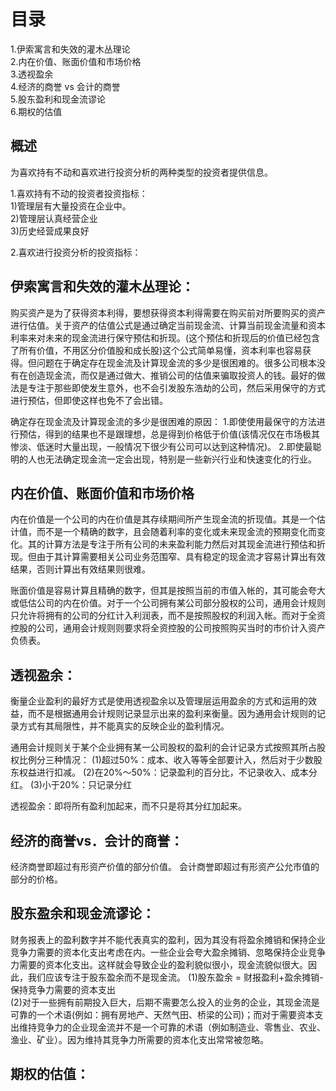 # 目录
1.伊索寓言和失效的灌木丛理论    
2.内在价值、账面价值和市场价格    
3.透视盈余   
4.经济的商誉 vs 会计的商誉   
5.股东盈利和现金流谬论   
6.期权的估值    
## 概述
为喜欢持有不动和喜欢进行投资分析的两种类型的投资者提供信息。   

1.喜欢持有不动的投资者投资指标：         
1)管理层有大量投资在企业中。       
2)管理层认真经营企业   
3)历史经营成果良好     

2.喜欢进行投资分析的投资指标：     

## 伊索寓言和失效的灌木丛理论：
购买资产是为了获得资本利得，要想获得资本利得需要在购买前对所要购买的资产进行估值。关于资产的估值公式是通过确定当前现金流、计算当前现金流量和资本利率来对未来的现金流进行保守预估和折现。(这个预估和折现后的价值已经包含了所有价值，不用区分价值股和成长股)这个公式简单易懂，资本利率也容易获得。但问题在于确定存在现金流及计算现金流的多少是很困难的。很多公司根本没有在创造现金流，而仅是通过做大、推销公司的估值来骗取投资人的钱。最好的做法是专注于那些即使发生意外，也不会引发股东浩劫的公司，然后采用保守的方式进行预估，但即使这样也免不了会出错。

确定存在现金流及计算现金流的多少是很困难的原因：
1.即使使用最保守的方法进行预估，得到的结果也不是跟理想，总是得到价格低于价值(该情况仅在市场极其惨淡、低迷时大量出现，一般情况下很少有公司可以达到这种情况)。
2.即使最聪明的人也无法确定现金流一定会出现，特别是一些新兴行业和快速变化的行业。

## 内在价值、账面价值和市场价格
内在价值是一个公司的内在价值是其存续期间所产生现金流的折现值。其是一个估计值，而不是一个精确的数字，且会随着利率的变化或未来现金流的预期变化而变化。其的计算方法是专注于所有公司的未来盈利能力然后对其现金流进行预估和折现。但由于其计算需要相关公司业务范围窄、具有稳定的现金流才容易计算出有效结果，否则计算出有效结果则很难。

账面价值是容易计算且精确的数字，但其是按照当前的市值入帐的，其可能会夸大或低估公司的内在价值。对于一个公司拥有某公司部分股权的公司，通用会计规则只允许将拥有的公司的分红计入利润表，而不是按照股权的利润入帐。而对于全资控股的公司，通用会计规则则要求将全资控股的公司按照购买当时的市价计入资产负债表。

## 透视盈余：      
衡量企业盈利的最好方式是使用透视盈余以及管理层运用盈余的方式和运用的效益，而不是根据通用会计规则记录显示出来的盈利来衡量。因为通用会计规则的记录方式有其局限性，并不能真实的反映企业的盈利情况。

通用会计规则关于某个企业拥有某一公司股权的盈利的会计记录方式按照其所占股权比例分三种情况：
(1)超过50%：成本、收入等等全部要计入，然后对于少数股东权益进行扣减。
(2)在20%～50%：记录盈利的百分比，不记录收入、成本分红。
(3)小于20%：只记录分红

透视盈余：即将所有盈利加起来，而不只是将其分红加起来。    

## 经济的商誉vs．会计的商誉：   
经济商誉即超过有形资产价值的部分价值。
会计商誉即超过有形资产公允市值的部分的价格。

## 股东盈余和现金流谬论：   
财务报表上的盈利数字并不能代表真实的盈利，因为其没有将盈余摊销和保持企业竞争力需要的资本化支出考虑在内。一些企业会夸大盈余摊销、忽略保持企业竞争力需要的资本化支出。这样就会导致企业的盈利貌似很小，现金流貌似很大。因此，我们应该专注于股东盈余而不是现金流。
(1)股东盈余 = 财报盈利+盈余摊销-保持竞争力需要的资本支出       
(2)对于一些拥有前期投入巨大，后期不需要怎么投入的业务的企业，其现金流是可靠的一个术语(例如：拥有房地产、天然气田、桥梁的公司)；而对于需要资本支出维持竞争力的企业现金流并不是一个可靠的术语（例如制造业、零售业、农业、渔业、矿业）。因为维持其竞争力所需要的资本化支出常常被忽略。        

## 期权的估值：
